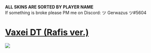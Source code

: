 **ALL SKINS ARE SORTED BY PLAYER NAME** <br>
If something is broke please PM me on Discord: ツ Gerwazus ツ#5604




# [Vaxei DT (Rafis ver.)](https://joofixd.s-ul.eu/NyoJDqSp)
![](https://osu.ppy.sh/ss/13422086/af38)
